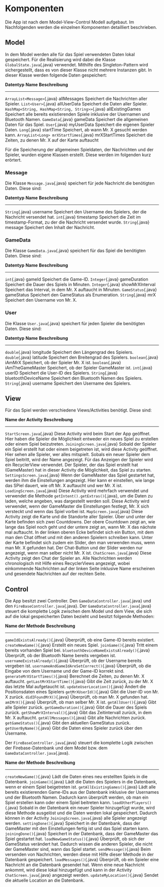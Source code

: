# Komponenten

Die App ist nach dem Model-View-Control Modell aufgebaut. Im
Nachfolgenden werden die einzelnen Komponenten detailliert beschrieben.

Model
-----

In dem Model werden alle für das Spiel verwendeten Daten lokal
gespeichert. Für die Realisierung wird dabei die Klasse
`GlobalState.java`{.java} verwendet. Mithilfe des Singleton-Pattern wird
sichergestellt, dass es von dieser Klasse nicht mehrere Instanzen gibt.
In dieser Klasse werden folgende Daten gespeichert:

  **Datentyp**                                        **Name**           **Beschreibung**
  --------------------------------------------------- ------------------ ------------------------------------------------------------------------------------------
  `ArrayList<Message>`{.java}                         allMessages        Speichert die Nachrichten aller Spieler.
  `List<User>`{.java}                                 allUserData        Speichert die Daten aller Spieler.
  `HashMap<String, HashMap<String, String>>`{.java}   allExistingGames   Speichert alle bereits existierenden Spiele inklusive der Usernamen und Bluetooth Namen.
  `GameData`{.java}                                   gameData           Speichert die allgemeinen Daten für das Spiel.
  `User`{.java}                                       myUserData         Speichert die eigenen Spieler Daten.
  `Long`{.java}                                       startTime          Speichert, ab wann Mr. X gesucht werden kann.
  `ArrayList<Long> mrXStartTimes`{.java}              mrXStartTimes      Speichert die Zeiten, zu denen Mr. X auf der Karte auftaucht

Für die Speicherung der allgemeinen Spieldaten, der Nachrichten und der
Spieler, wurden eigene Klassen erstellt. Diese werden im folgenden kurz
erörtert.

### Message

Die Klasse `Message.java`{.java} speichert für jede Nachricht die
benötigten Daten. Diese sind:

  **Datentyp**      **Name**    **Beschreibung**
  ----------------- ----------- -------------------------------------------------------------------------------
  `String`{.java}   username    Speichert den Username des Spielers, der die Nachricht versendet hat.
  `int`{.java}      timestamp   Speichert die Zeit im timestamp-Format, zu der die Nachricht versendet wurde.
  `String`{.java}   message     Speichert den Inhalt der Nachricht.

### GameData

Die Klasse `GameData.java`{.java} speichert für das Spiel die benötigten
Daten. Diese sind:

  **Datentyp**          **Name**          **Beschreibung**
  --------------------- ----------------- ------------------------------------------------------------
  `int`{.java}          gameId            Speichert die Game-ID.
  `Integer`{.java}      gameDuration      Speichert die Dauer des Spiels in Minuten.
  `Integer`{.java}      showMrXInterval   Speichert das Interval, in dem Mr. X auftaucht in Minuten.
  `GameStatus`{.java}   gameStatus        Speichert den GameStatus als Enumeration.
  `String`{.java}       mrX               Speichert den Username von Mr. X.

### User

Die Klasse `User.java`{.java} speichert für jeden Spieler die benötigten
Daten. Diese sind:

  **Datentyp**       **Name**              **Beschreibung**
  ------------------ --------------------- ---------------------------------------------
  `double`{.java}    longitude             Speichert den Längengrad des Spielers.
  `double`{.java}    latitude              Speichert den Breitengrad des Spielers.
  `boolean`{.java}   iAmMrX                Speichert, ob der Spieler Mr. X ist.
  `boolean`{.java}   iAmTheGameMaster      Speichert, ob der Spieler GameMaster ist.
  `int`{.java}       userID                Speichert die User-ID des Spielers.
  `String`{.java}    bluetoothDeviceName   Speichert den Bluetooth Namen des Spielers.
  `String`{.java}    username              Speichert den Username des Spielers.

View
----

Für das Spiel werden verschiedene Views/Activities benötigt. Diese sind:

  **Name der Activity**          **Beschreibung**
  ------------------------------ ----------------------------------------------------------------------------------------------------------------------------------------------------------------------------------------------------------------------------------------------------------------------------------------------------------------------------------------------------------------------------------------------------------------------------------------------------------------------------------------------------------------------------------------------------------------------------
  `StartScreen.java`{.java}      Diese Activity wird beim Start der App geöffnet. Hier haben die Spieler die Möglichkeit entweder ein neues Spiel zu erstellen oder einem Spiel beizutreten.
  `JoiningScreen.java`{.java}    Sobald der Spieler ein Spiel erstellt hat oder einem beigetreten ist, wird diese Activity geöffnet. Hier sehen alle Spieler, wer alles mitspielt. Sobals ein neuer Spieler dem Spiel beitritt, wird der Name angezeigt. Für das Anzeigen der Spieler wird ein RecyclerView verwendet. Der Spieler, der das Spiel erstellt hat (GameMaster) hat in dieser Activity die Möglichkeit, das Spiel zu starten.
  `SettingsScreen.java`{.java}   Wenn der GameMaster das Spiel gestartet hat, werden ihm die Einstellungen angezeigt. Hier kann er einstellen, wie lange das SPiel dauert, wie oft Mr. X auftaucht und wer Mr. X ist.
  `LoadingScreen.java`{.java}    Diese Activity wird mehrfach verwendet und verwendet die Methode `getIntent().getExtras()`{.java}, um die Daten zu laden, welche angeben, was dargestellt werden soll. Diese Activity wird verwendet, wenn der GameMaster die Einstellungen festlegt, Mr. X sich versteckt und wenn das Spiel vorbei ist.
  `MapScreen.java`{.java}        Diese Activity zeigt die Karte und die Standorte aller Spieler. Über und unter der Karte befinden sich zwei Countdowns. Der obere Countdown zeigt an, wie lange das Spiel noch geht und der untere zeigt an, wann Mr. X das nächste mal auftaucht. In der linken oberen Ecke befindet sich ein Button, mit dem man den Chat öffnet und mit den anderen Spielern schreiben kann. Unter der Karte befindet sich zudem ein Slider, den man verwenden muss, wenn man Mr. X gefunden hat. Der Chat-Button und der Slider werden nur angezeigt, wenn man selber nicht Mr. X ist.
  `ChatScreen.java`{.java}       Diese Activity zeigt den Chat der Spieler an. Alle Nachrichten werden chronologisch mit Hilfe eines RecyclerViews angezeigt, wobei einkommende Nachrichten auf der linken Seite inklusive Name erscheinen und gesendete Nachrichten auf der rechten Seite.

Control
-------

Die App besitzt zwei Controller. Den `GameDataController.java`{.java}
und den `FireBaseController.java`{.java}. Der
`GameDataController.java`{.java} steuert die komplette Logik zwischen
dem Model und dem View, die sich auf die lokal gespeicherten Daten
bezieht und besitzt folgende Methoden:

  **Name der Methode**                          **Beschreibung**
  --------------------------------------------- --------------------------------------------------------------------------
  `gameIdExistsAlready()`{.java}                Überprüft, ob eine Game-ID bereits existiert.
  `createNewGame()`{.java}                      Erstellt ein neues Spiel.
  `joinGame()`{.java}                           Tritt einem bereits vorhanden Spiel bei.
  `bluetoothDeviceNameExistsAlready()`{.java}   Überprüft, ob der Bluetooth Name bereits vergeben ist.
  `usernameExistsAlready()`{.java}              Überprüft, ob der Username bereits vergeben ist.
  `usernameAndGameIdAreSetCorrect()`{.java}     Überprüft, ob die Eingabe von dem Username und der Game-ID korrekt sind.
  `generateMrXStartTimes()`{.java}              Berechnet die Zeiten, zu denen Mr. X auftaucht.
  `getLastMrXStartTime()`{.java}                Gibt die Zeit zurück, zu der Mr. X das letzte Mal aufgetaucht ist.
  `updateUserLocation()`{.java}                 Ändert die Positionsdaten eines Spielers
  `getMrXUserId()`{.java}                       Gibt die User-ID von Mr. X zurück.
  `didIFoundMrX()`{.java}                       Überprüft, ob man Mr. X gefunden hat.
  `amIMrX()`{.java}                             Überprüft, ob man selber Mr. X ist.
  `getAllUser()`{.java}                         Gibt alle Spieler zurück.
  `getGameDuration()`{.java}                    Gibt die Dauer des Spiels zurück.
  `getShowMrXInterval()`{.java}                 Gibt das Zeitintervall zurück, in dem Mr. X auftaucht.
  `getAllMessages()`{.java}                     Gibt alle Nachrichten zurück.
  `getGameStatus()`{.java}                      Gibt den aktuellen GameStatus zurück.
  `getUserByName()`{.java}                      Gibt die Daten eines Spieler zurück über den Username.

Der `FireBaseController.java`{.java} steuert die komplette Logik
zwischen der Firebase-Datenbank und dem Model bzw. dem
`GameDataController.java`{.java}.

  **Name der Methode**             **Beschreibung**
  -------------------------------- -----------------------------------------------------------------------------------------------------------------------------------------------------------------------------------------------------------------------------
  `createNewGame()`{.java}         Lädt die Daten eines neu erstellten Spiels in die Datenbank.
  `joinGame()`{.java}              Lädt die Daten des Spielers in die Datenbank, wenn er einem Spiel beigetreten ist.
  `getAllExistingGames()`{.java}   Lädt alle bereits existierenden Game-IDs aus der Datenbank inklusive der Usernames und der Bluetooth Namen. Dadurch kann überprüft werden, ob man ein Spiel erstellen kann oder einem Spiel beitreten kann.
  `loadOtherPlayers()`{.java}      Sobald in der Datenbank ein neuer Spieler hinzugefügt wurde, wird diese Methode ausgelöst und die Daten werden lokal gespeichert. Dadurch können in der Activity `JoiningScreen.java`{.java} alle Spieler angezeigt werden.
  `settingDone()`{.java}           Speichert in der Datenbank, dass der GameMaster mit den Einstellungen fertig ist und das Spiel starten kann.
  `joiningDone()`{.java}           Speichert in der Datenbank, dass der GameMaster das Spiel gestartet hat.
  `loadNewGameStatus()`{.java}     Überprüft, ob sich der GameStatus verändert hat. Dadurch wissen die anderen Spieler, die nicht der GameMaster sind, wann das Spiel startet.
  `sendMessage()`{.java}           Beim versenden von Nachrichten, werden diese mit Hilfe dieser Methode in der Datenbank gespeichert.
  `loadMessages()`{.java}          Überprüft, ob ein Spieler eine Nachricht an die Datenbank gesendet hat. Wenn eine neue Nachricht ankommt, wird diese lokal hinzugefügt und kann in der Activity `ChatScreen.java`{.java} angezeigt werden.
  `updateMyLocation()`{.java}      Sendet die aktuelle Location an die Datenbank.


